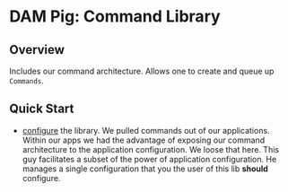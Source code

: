 # DAM Pig: Command Library

## Overview

Includes our command architecture. Allows one to create and queue up `Commands`.

## Quick Start

* [configure](src/configuration.js) the library. We pulled commands out of our applications. Within our apps we had the advantage of 
exposing our command architecture to the application configuration. We loose that here. This guy facilitates a subset of the power of 
application configuration. He manages a single configuration that you the user of this lib **should** configure.
